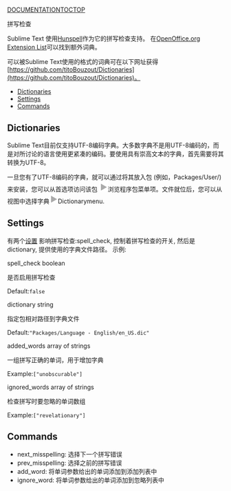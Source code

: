 # 

[DOCUMENTATION](index)[TOC](spell_checking#toc)[TOP](spell_checking#)

拼写检查

Sublime Text 使用[Hunspell](http://hunspell.sourceforge.net/)作为它的拼写检查支持。 在[OpenOffice.org Extension List](http://extensions.services.openoffice.org/en/dictionaries)可以找到额外词典。

可以被Sublime Text使用的格式的词典可在以下网址获得[https://github.com/titoBouzout/Dictionaries](https://github.com/titoBouzout/Dictionaries)。

*   [Dictionaries](spell_checking#dictionaries)
*   [Settings](spell_checking#settings)
*   [Commands](spell_checking#commands)

## Dictionaries

Sublime Text目前仅支持UTF-8编码字典。大多数字典不是用UTF-8编码的，而是对所讨论的语言使用更紧凑的编码。要使用具有崇高文本的字典，首先需要将其转换为UTF-8。

一旦您有了UTF-8编码的字典，就可以通过将其放入包 (例如，Packages/User/) 来安装，您可以从首选项访问该包
![▶](images/right.svg)浏览程序包菜单项。文件就位后，您可以从视图中选择字典![▶](images/right.svg)Dictionarymenu.

## Settings

有两个[设置](settings) 影响拼写检查:spell\_check, 控制着拼写检查的开关, 然后是 dictionary, 提供使用的字典文件路径。 示例:

spell\_check boolean

是否启用拼写检查

Default:`false`

dictionary string

指定包相对路径到字典文件

Default:`"Packages/Language - English/en_US.dic"`

added\_words array of strings

一组拼写正确的单词，用于增加字典

Example:`["unobscurable"]`

ignored\_words array of strings

检查拼写时要忽略的单词数组

Example:`["revelationary"]`

## Commands

*   next\_misspelling: 选择下一个拼写错误
*   prev\_misspelling: 选择之前的拼写错误
*   add\_word: 将单词参数给出的单词添加到添加列表中
*   ignore\_word: 将单词参数给出的单词添加到忽略列表中
